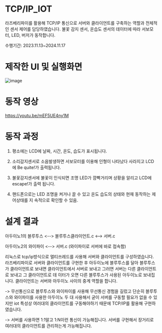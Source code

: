 # TCP/IP_IOT


라즈베리파이를 활용해 TCP/IP 통신으로 서버와 클라이언트를 구축하는 역할과 전체적인 센서 제어를 담당하였습니다. 불꽃 감지 센서, 온습도 센서의 데이터에 따라 서보모터, LED, 버저가 동작합니다.

수행기간: 2023.11.13~2024.11.17


# 제작한 UI 및 실행화면

![image](https://github.com/jinhoheoo/TCP-IP_IOT/assets/153490852/c6e9e1d7-7563-4cb2-b811-9d7accba8a62)


# 동작 영상

https://youtu.be/mEF5UE4ny1M

# 동작 과정

1. 평소에는 LCD에 날짜, 시간, 온도, 습도가 표시됩니다.

2. 소리감지센서로 소음발생하면 서보모터를 이용해 인형이 나타났다 사라지고 LCD에 Be quite!가 출력됩니다.

3. 불꽃감지센서에 불꽃이 인식되면 조명 LED가 깜빡거리며 상황을 알리고 LCD에 escape!가
출력 됩니다.

4. 핸드폰으로는 LED 조명을 켜거나 끌 수 있고 온도 습도의 상태와 현재 동작하는 제어상태를 지
속적으로 확인할 수 있음.

# 설계 결과

아두이노1의 블루투스 <--> 블루투스클라이언트.c <--> 서버.c

아두이노2의 와이파이 <--> 서버.c (와이파이로 서버에 바로 접속함)


리눅스로 tcp/ip방식으로 멀티쓰레드를 사용해 서버와 클라이언트를 구성하였습니다. 라즈베리파이로 서버와 클라이언트를 구현한 후 아두이노에 블루투스를 달아 블루투스가 클라이언트로 보내면 클라이언트에서 서버로 보내고 그러면 서버는 다른 클라이언트로 보내고 그 클라이언트로 데
이터가 오면 다른 블루투스가 사용된 아두이노로 보내집니다. 클라이언트는 서버와 아두이노 사이의 중계 역할을 합니다.

-> 무선통신으로 블루투스와 와이파이를 사용해 무선통신 경험을 길렀고 단순히 블루투스와 와이파이를 사용한 아두이노 두 대 사용해서 굳이 서버를 구동할 필요가 없을 수 있지만 iot 특성상 여러대의 클라이언트를 구동해야하기 때문에 TCP/IP를 활용해 구현하였습니다. 

-> 서버를 사용하면 1:1말고 1:N이런 통신이 가능해집니다. 서버를 구현해서 장거리로 여러대의 클라이언트를 관리하는게 가능해집니다.
